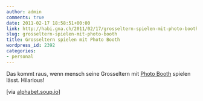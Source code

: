 ```yaml
---
author: admin
comments: true
date: 2011-02-17 18:58:51+00:00
link: http://habi.gna.ch/2011/02/17/grosseltern-spielen-mit-photo-booth/
slug: grosseltern-spielen-mit-photo-booth
title: Grosseltern spielen mit Photo Booth
wordpress_id: 2392
categories:
- personal
---
```


Das kommt raus, wenn mensch seine Grosseltern mit [Photo Booth](http://www.apple.com/macosx/what-is-macosx/photo-booth.html) spielen lässt. Hilarious!
  


[via [alphabet.soup.io](http://alphabet.soup.io/post/109339654/Grandparents-Discover-Photo-Booth-Supercut)]


